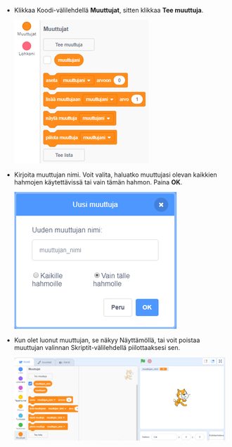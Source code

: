 + Klikkaa Koodi-välilehdellä **Muuttujat**, sitten klikkaa **Tee muuttuja**.
    
    ![Muuttujalohkot](images/data-blocks.png)

+ Kirjoita muuttujan nimi. Voit valita, haluatko muuttujasi olevan kaikkien hahmojen käytettävissä tai vain tämän hahmon. Paina **OK**.
    
    ![Luo muuttuja](images/create-variable.png)

+ Kun olet luonut muuttujan, se näkyy Näyttämöllä, tai voit poistaa muuttujan valinnan Skriptit-välilehdellä piilottaaksesi sen.
    
    ![Muuttuja näyttämöllä](images/variable-show.png)